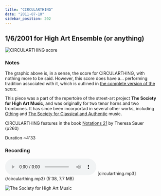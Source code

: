 ```yaml
---
title: "CIRCULARTHING"
date: "2011-07-10"
sidebar_position: 202
---
```


## 1/6/2001 for High Art Ensemble (or anything)

![](/img/circularthing_web.png "CIRCULARTHING score")

### Notes

The graphic above is, in a sense, the score for CIRCULARTHING, with nothing more to be said. However, this score does have a… performing tradition associated with it, which is outlined in [the complete version of the score](/circularthing.pdf "CIRCULARTHING").

This piece was a part of the repertoire of the street-art project **The Society for High Art Music**, and was originally for two tenor horns and two trombones. It has since been incorportad in several other works, including [Othing](../contemporary/othing) and [The Society for Classical and Authentic](../contemporary/scam/) music.

CIRCULARTHING features in the book [Notations 21](https://search.worldcat.org/title/Notations-21/oclc/335646420) by Theresa Sauer (p260)

Duration ~4'33

### Recording

<audio controls>
  <source src="/circularthing.mp3"/>
</audio>
[circularthing.mp3](/circularthing.mp3) (5'38, 7.7 MB)









![](/img/shamthumb2.png "The Society for High Art Music")